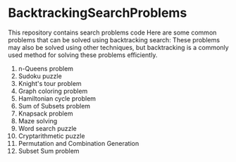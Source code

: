 # BacktrackingSearchProblems
This repository contains search problems code
Here are some common problems that can be solved using backtracking search:
These problems may also be solved using other techniques, but backtracking is a commonly used method for solving these problems efficiently.

1. n-Queens problem
2. Sudoku puzzle
3. Knight's tour problem
4. Graph coloring problem
5. Hamiltonian cycle problem
6. Sum of Subsets problem
7. Knapsack problem
8. Maze solving
9. Word search puzzle
10. Cryptarithmetic puzzle
11. Permutation and Combination Generation
12. Subset Sum problem
